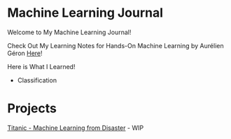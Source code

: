# Machine Learning Journal
Welcome to My Machine Learning Journal!

Check Out My Learning Notes for Hands-On Machine Learning by Aurélien Géron [Here](https://github.com/lucaslokchan/ml-journal/tree/master/Learning%20Notes)!

Here is What I Learned!
* Classification

# Projects
[Titanic - Machine Learning from Disaster](https://github.com/lucaslokchan/ml-journal/blob/master/Projects/Titanic/Titanic_Machine_Learning_from_Disaster.ipynb) - WIP

